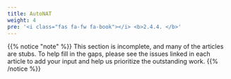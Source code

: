 ```yaml
---
title: AutoNAT
weight: 4
pre: '<i class="fas fa-fw fa-book"></i> <b>2.4.4. </b>'
---
```


{{% notice "note" %}}
This section is incomplete, and many of the articles are stubs. To help fill in
the gaps, please see the issues linked in each article to add your input and
help us prioritize the outstanding work.
{{% /notice %}}
